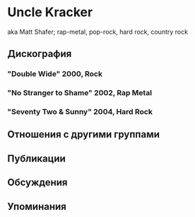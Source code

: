 # Uncle Kracker

aka Matt Shafer; rap-metal, pop-rock, hard rock, country rock

## Дискография

### "Double Wide" 2000, Rock



### "No Stranger to Shame" 2002, Rap Metal



### "Seventy Two & Sunny" 2004, Hard Rock




## Отношения с другими группами


## Публикации


## Обсуждения


## Упоминания

